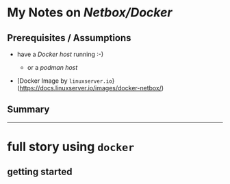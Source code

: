 # My Notes on *Netbox/Docker*

## Prerequisites / Assumptions
- have a *Docker host* running :-)
  - or a *podman host*
 
- [Docker Image by `linuxserver.io`}(https://docs.linuxserver.io/images/docker-netbox/)

## Summary

--- 
# full story using `docker`
## getting started

